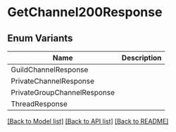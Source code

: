 # GetChannel200Response

## Enum Variants

| Name | Description |
|---- | -----|
| GuildChannelResponse |  |
| PrivateChannelResponse |  |
| PrivateGroupChannelResponse |  |
| ThreadResponse |  |

[[Back to Model list]](../README.md#documentation-for-models) [[Back to API list]](../README.md#documentation-for-api-endpoints) [[Back to README]](../README.md)


